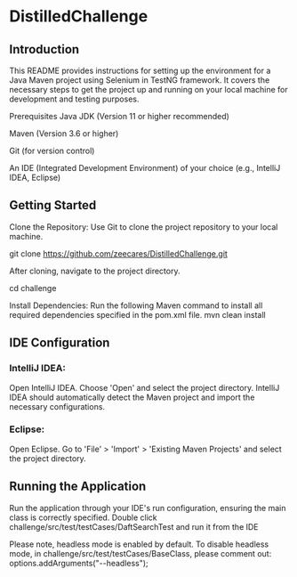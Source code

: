 # DistilledChallenge

## Introduction
This README provides instructions for setting up the environment for a Java Maven project using Selenium in TestNG framework. It covers the necessary steps to get the project up and running on your local machine for development and testing purposes.

Prerequisites
Java JDK (Version 11 or higher recommended) 

Maven (Version 3.6 or higher)

Git (for version control)

An IDE (Integrated Development Environment) of your choice (e.g., IntelliJ IDEA, Eclipse)

## Getting Started
Clone the Repository: Use Git to clone the project repository to your local machine.

git clone https://github.com/zeecares/DistilledChallenge.git

After cloning, navigate to the project directory.

cd challenge

Install Dependencies: Run the following Maven command to install all required dependencies specified in the pom.xml file.
mvn clean install

## IDE Configuration
### IntelliJ IDEA:

Open IntelliJ IDEA.
Choose 'Open' and select the project directory.
IntelliJ IDEA should automatically detect the Maven project and import the necessary configurations.

### Eclipse:

Open Eclipse.
Go to 'File' > 'Import' > 'Existing Maven Projects' and select the project directory.

## Running the Application
Run the application through your IDE's run configuration, ensuring the main class is correctly specified.
Double click challenge/src/test/testCases/DaftSearchTest and run it from the IDE

Please note, headless mode is enabled by default. To disable headless mode, in challenge/src/test/testCases/BaseClass, please comment out: 
options.addArguments("--headless"); 

